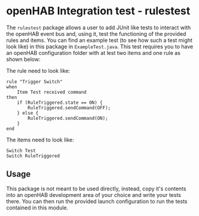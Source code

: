# openHAB Integration test - rulestest

The `rulestest` package allows a user to add JUnit like tests to interact with the openHAB event bus and, using it, test the functioning of the provided rules and items.
You can find an example test (to see how such a test might look like) in this package in `ExampleTest.java`.
This test requires you to have an openHAB configuration folder with at lest two items and one rule as shown below:

The rule need to look like:

```
rule "Trigger Switch"
when
    Item Test received command
then
    if (RuleTriggered.state == ON) {
        RuleTriggered.sendCommand(OFF);
    } else {
        RuleTriggered.sendCommand(ON);
    }
end
```

The items need to look like:

```
Switch Test
Switch RuleTriggered
```

## Usage

This package is not meant to be used directly, instead, copy it's contents into an openHAB development area of your choice and write your tests there.
You can then run the provided launch configuration to run the tests contained in this module.
